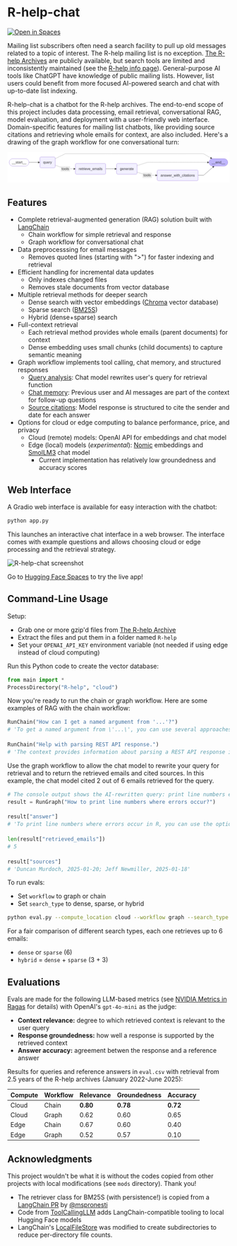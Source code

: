 # R-help-chat

[![Open in Spaces](https://huggingface.co/datasets/huggingface/badges/resolve/main/open-in-hf-spaces-md.svg)](https://huggingface.co/spaces/jedick/R-help-chat)

Mailing list subscribers often need a search facility to pull up old messages related to a topic of interest.
The R-help mailing list is no exception.
[The R-help Archives](https://stat.ethz.ch/pipermail/r-help/) are publicly available, but search tools are limited and inconsistently maintained (see the [R-help info page](https://stat.ethz.ch/mailman/listinfo/r-help)).
General-purpose AI tools like ChatGPT have knowledge of public mailing lists.
However, list users could benefit from more focused AI-powered search and chat with up-to-date list indexing.

R-help-chat is a chatbot for the R-help archives.
The end-to-end scope of this project includes data processing, email retrieval, conversational RAG, model evaluation, and deployment with a user-friendly web interface.
Domain-specific features for mailing list chatbots, like providing source citations and retrieving whole emails for context, are also included.
Here's a drawing of the graph workflow for one conversational turn:

![R-help-chat workflow](images/graph_LR.png)

## Features

- Complete retrieval-augmented generation (RAG) solution built with [LangChain](https://github.com/langchain-ai/langchain)
    - Chain workflow for simple retrieval and response
    - Graph workflow for conversational chat
- Data preprocesssing for email messages
    - Removes quoted lines (starting with ">") for faster indexing and retrieval
- Efficient handling for incremental data updates
    - Only indexes changed files
    - Removes stale documents from vector database
- Multiple retrieval methods for deeper search
    - Dense search with vector embeddings ([Chroma](https://github.com/chroma-core/chroma) vector database)
    - Sparse search ([BM25S](https://github.com/xhluca/bm25s))
    - Hybrid (dense+sparse) search
- Full-context retrieval
    - Each retrieval method provides whole emails (parent documents) for context
    - Dense embedding uses small chunks (child documents) to capture semantic meaning
- Graph workflow implements tool calling, chat memory, and structured responses
    - [Query analysis](https://python.langchain.com/docs/tutorials/qa_chat_history/): Chat model rewrites user's query for retrieval function
    - [Chat memory](https://python.langchain.com/docs/how_to/chatbots_memory/): Previous user and AI messages are part of the context for follow-up questions
    - [Source citations](https://python.langchain.com/docs/how_to/qa_sources/): Model response is structured to cite the sender and date for each answer
- Options for cloud or edge computing to balance performance, price, and privacy
    - Cloud (remote) models: OpenAI API for embeddings and chat model
    - Edge (local) models (*experimental*): [Nomic](https://huggingface.co/nomic-ai/nomic-embed-text-v1.5) embeddings and [SmolLM3](https://huggingface.co/HuggingFaceTB/SmolLM3-3B) chat model
        - Current implementation has relatively low groundedness and accuracy scores

## Web Interface

A Gradio web interface is available for easy interaction with the chatbot:

```sh
python app.py
```

This launches an interactive chat interface in a web browser.
The interface comes with example questions and allows choosing cloud or edge processing and the retrieval strategy.

![R-help-chat screenshot](https://chnosz.net/images/R-help-chat.png)

Go to [Hugging Face Spaces](https://huggingface.co/spaces/jedick/R-help-chat) to try the live app!

## Command-Line Usage

Setup:

- Grab one or more gzip'd files from [The R-help Archive](https://stat.ethz.ch/pipermail/r-help/)
- Extract the files and put them in a folder named `R-help`
- Set your `OPENAI_API_KEY` environment variable (not needed if using edge instead of cloud computing)

Run this Python code to create the vector database:

```python
from main import *
ProcessDirectory("R-help", "cloud")
```

Now you're ready to run the chain or graph workflow. Here are some examples of RAG with the chain workflow:

```python
RunChain("How can I get a named argument from '...'?")
# 'To get a named argument from \'...\', you can use several approaches as discussed in the context. Here are a few methods ...'

RunChain("Help with parsing REST API response.")
# 'The context provides information about parsing a REST API response in JSON format using R. Specifically, it mentions that the response from the API endpoint is in JSON format and suggests using the `jsonlite` package to parse it. ...'
```

Use the graph workflow to allow the chat model to rewrite your query for retrieval and to return the retrieved emails and cited sources.
In this example, the chat model cited 2 out of 6 emails retrieved for the query.

```python
# The console output shows the AI-rewritten query: print line numbers errors
result = RunGraph("How to print line numbers where errors occur?")

result["answer"]
# 'To print line numbers where errors occur in R, you can use the option `options(show.error.locations = TRUE)`. ...'

len(result["retrieved_emails"])
# 5 

result["sources"]
# 'Duncan Murdoch, 2025-01-20; Jeff Newmiller, 2025-01-18'
```

To run evals:

- Set `workflow` to graph or chain
- Set `search_type` to dense, sparse, or hybrid

```sh
python eval.py --compute_location cloud --workflow graph --search_type hybrid
```

For a fair comparison of different search types, each one retrieves up to 6 emails:

- `dense` or `sparse` (6)
- `hybrid` = `dense` + `sparse` (3 + 3)

## Evaluations

Evals are made for the following LLM-based metrics (see [NVIDIA Metrics in Ragas](https://docs.ragas.io/en/stable/concepts/metrics/available_metrics/nvidia_metrics/) for details) with OpenAI's `gpt-4o-mini` as the judge:

- **Context relevance:** degree to which retrieved context is relevant to the user query
- **Response groundedness:** how well a response is supported by the retrieved context
- **Answer accuracy:** agreement betwen the response and a reference answer

Results for queries and reference answers in `eval.csv` with retrieval from 2.5 years of the R-help archives (January 2022-June 2025):

| Compute | Workflow | Relevance | Groundedness | Accuracy |
|-|-|-|-|-|
| Cloud | Chain | **0.80** | **0.78** | **0.72** |
| Cloud | Graph | 0.62 | 0.60     | 0.65 |
| Edge  | Chain | 0.67 | 0.60     | 0.40 |
| Edge  | Graph | 0.52 | 0.57     | 0.10 |

## Acknowledgments

This project wouldn't be what it is without the codes copied from other projects with local modifications (see `mods` directory). Thank you!

- The retriever class for BM25S (with persistence!) is copied from a [LangChain PR](https://github.com/langchain-ai/langchain/pull/28123) by [@mspronesti](https://github.com/mspronesti)
- Code from [ToolCallingLLM](https://github.com/lalanikarim/tool_calling_llm) adds LangChain-compatible tooling to local Hugging Face models
- LangChain's [LocalFileStore](https://python.langchain.com/api_reference/langchain/storage/langchain.storage.file_system.LocalFileStore.html) was modified to create subdirectories to reduce per-directory file counts.
